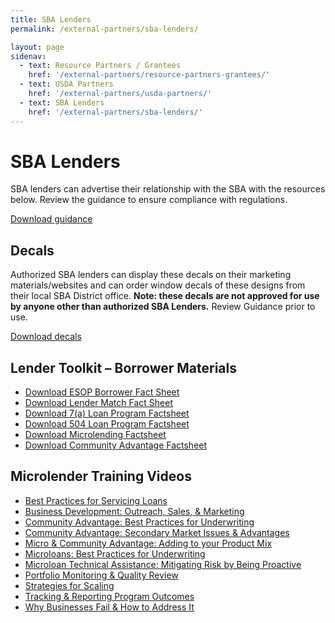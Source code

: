 ```yaml
---
title: SBA Lenders
permalink: /external-partners/sba-lenders/

layout: page
sidenav:
  - text: Resource Partners / Grantees
    href: '/external-partners/resource-partners-grantees/'
  - text: USDA Partners
    href: '/external-partners/usda-partners/'
  - text: SBA Lenders
    href: '/external-partners/sba-lenders/'
---
```


# SBA Lenders

SBA lenders can advertise their relationship with the SBA with the resources below. Review the guidance to ensure compliance with regulations.

<a class="usa-button" href="{{ site.baseurl }}/assets/sba/sba-lenders/guidance.docx">Download guidance</a>


## Decals

Authorized SBA lenders can display these decals on their marketing materials/websites and can order window decals of these designs from their local SBA District office. <strong>Note:  these decals are not approved for use by anyone other than authorized SBA Lenders.</strong> Review Guidance prior to use.

<a class="usa-button" href="{{ site.baseurl }}/assets/sba/sba-lenders/SBA-LenderDecal-Images.zip">Download decals</a>

## Lender Toolkit – Borrower Materials

<ul>
<li><a href="{{ site.baseurl }}/assets/sba/sba-lenders/ESOP_Borrower_Fact_Sheet.pdf">Download ESOP Borrower Fact Sheet</a></li>

<li><a href="{{ site.baseurl }}/assets/sba/sba-lenders/Lender-Match-Fact-Sheet-Borrower-Version.pdf">Download Lender Match Fact Sheet</a></li>

<li><a href="{{ site.baseurl }}/assets/sba/sba-lenders/7a-Loan-Fact-Sheet-Borrower-Version.pdf">Download 7(a) Loan Program Factsheet</a></li>

<li><a href="{{ site.baseurl }}/assets/sba/sba-lenders/504-Loan-Fact-Sheet-Borrower-Version.pdf">Download 504 Loan Program Factsheet</a></li>

<li><a href="{{ site.baseurl }}/assets/sba/sba-lenders/Microloan-Fact-Sheet-Borrower.pdf">Download Microlending Factsheet</a></li>

<li><a href="{{ site.baseurl }}/assets/sba/sba-lenders/Community-Advantage-Fact-Sheet-Borrower-Version.pdf">Download Community Advantage Factsheet</a></li>
</ul>



## Microlender Training Videos

<ul><li><a href="https://www.youtube.com/watch?v=xOfDVv96DL4&list=PLrwM1ZVcvDhYQCoQuv2w1Idq0YALJJSbk&index=2&t=0s">Best Practices for Servicing Loans</a></li>

<li><a href="https://www.youtube.com/watch?v=aBwQkEmMPyo&list=PLrwM1ZVcvDhYQCoQuv2w1Idq0YALJJSbk&index=3&t=0s">Business Development: Outreach, Sales, & Marketing</a></li>

<li><a href="https://www.youtube.com/watch?v=ttB4jNTB0kk&list=PLrwM1ZVcvDhYQCoQuv2w1Idq0YALJJSbk&index=4&t=0s">Community Advantage: Best Practices for Underwriting</a></li>

<li><a href="https://www.youtube.com/watch?v=zfYZFfSoIeg&list=PLrwM1ZVcvDhYQCoQuv2w1Idq0YALJJSbk&index=5&t=0s">Community Advantage: Secondary Market Issues & Advantages</a></li>

<li><a href="https://www.youtube.com/watch?v=pLrqS8X6DD8&list=PLrwM1ZVcvDhYQCoQuv2w1Idq0YALJJSbk&index=6&t=0s">Micro & Community Advantage:  Adding to your Product Mix</a></li>

<li><a href="https://www.youtube.com/watch?v=T2VG7qfbuiE&list=PLrwM1ZVcvDhYQCoQuv2w1Idq0YALJJSbk&index=7&t=0s">Microloans: Best Practices for Underwriting</a></li>

<li><a href="https://www.youtube.com/watch?v=BThnBC6hFC0&list=PLrwM1ZVcvDhYQCoQuv2w1Idq0YALJJSbk&index=8&t=0s">Microloan Technical Assistance: Mitigating Risk by Being Proactive</a></li>

<li><a href="https://www.youtube.com/watch?v=0dd5lhjZ8I8&list=PLrwM1ZVcvDhYQCoQuv2w1Idq0YALJJSbk&index=9&t=0s">Portfolio Monitoring & Quality Review</a></li>

<li><a href="https://www.youtube.com/watch?v=HcwHUW-cgas&list=PLrwM1ZVcvDhYQCoQuv2w1Idq0YALJJSbk&index=10&t=0s">Strategies for Scaling</a></li>

<li><a href="https://www.youtube.com/watch?v=ShZmc-4uO4I&list=PLrwM1ZVcvDhYQCoQuv2w1Idq0YALJJSbk&index=11&t=0s">Tracking & Reporting Program Outcomes</a></li>

<li><a href="https://www.youtube.com/watch?v=w_kb3Z-XvsQ&list=PLrwM1ZVcvDhYQCoQuv2w1Idq0YALJJSbk&index=12&t=0s">Why Businesses Fail & How to Address It</a></li>
</ul>